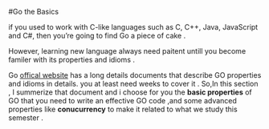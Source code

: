 
#Go the Basics

if you used to work with C-like languages such as C, C++, Java, JavaScript and C#, 
then you’re going to find Go a piece of cake .

However, learning new language always need paitent untill you become familer with its properties and idioms .

Go [offical website](https://github.com/Afnan-Aldhahri/GO/blob/master/bibliography.md) has a long details documents that describe GO properties and idioms in details.
you at least need weeks to cover it .
So,In this section , I summerize that document and i choose for you the **basic properties** of GO that you need to write an effective GO code 
,and some advanced properties like **conucurrency** to make it related to what we study this semester .
